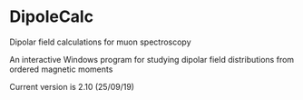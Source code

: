 # DipoleCalc
Dipolar field calculations for muon spectroscopy

An interactive Windows program for studying dipolar field distributions from ordered magnetic moments

Current version is 2.10 (25/09/19)
